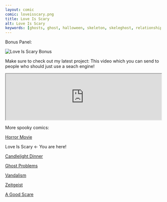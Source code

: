 ```yaml
---
layout: comic
comic: loveisscary.png
title: Love Is Scary
alt: Love Is Scary
keywords: [ghosts, ghost, halloween, skeleton, skeleghost, relationship, spooky, son]
---
```




Bonus Panel:

![Love Is Scary Bonus](/images/loveisscary_bonus.png)

Make sure to check out my latest project: This video which you can send to people who should just use a seach engine!

<iframe class="center" width="100%" src="https://www.youtube.com/embed/4dS6_pX5sTM" allowfullscreen="allowfullscreen" seamless="seamless"></iframe>

More spooky comics:

[Horror Movie](https://lolnein.com/2019/10/03/horrormovie/)

Love Is Scary <- You are here!

[Candlelight Dinner](https://lolnein.com/2019/10/08/candlelightdinner/)

[Ghost Problems](https://lolnein.com/2019/10/14/ghostproblems/)

[Vandalism](https://lolnein.com/2019/10/22/vandalism/)

[Zeitgeist](https://lolnein.com/2019/11/10/zeitgeist/)

[A Good Scare](https://lolnein.com/2020/02/17/agoodscare/)